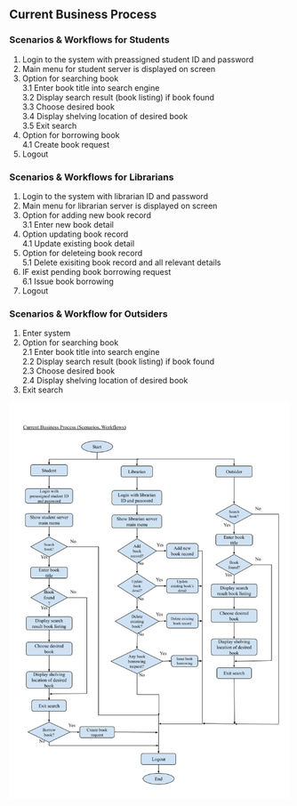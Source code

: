 ## Current Business Process

### Scenarios & Workflows for Students
1. Login to the system with preassigned student ID and password
2. Main menu for student server is displayed on screen
3. Option for searching book
   <br>
   3.1 Enter book title into search engine
   <br>
   3.2 Display search result (book listing) if book found
   <br>
   3.3 Choose desired book
   <br>
   3.4 Display shelving location of desired book
   <br>
   3.5 Exit search
   <br>
5. Option for borrowing book
   <br>
	4.1 Create book request
7. Logout

### Scenarios & Workflows for Librarians
1. Login to the system with librarian ID and password
2. Main menu for librarian server is displayed on screen
3. Option for adding new book record <br>
   3.1 Enter new book detail <br>
4. Option updating book record <br>
   4.1 Update existing book detail
5. Option for deleteing book record <br>
   5.1 Delete exisiting book record and all relevant details
6. IF exist pending book borrowing request <br>
	6.1 Issue book borrowing
7. Logout

### Scenarios & Workflow for Outsiders
1. Enter system
2. Option for searching book <br>
   2.1 Enter book title into search engine <br>
   2.2 Display search result (book listing) if book found <br>
   2.3 Choose desired book <br>
   2.4 Display shelving location of desired book <br>
3. Exit search
   
![workflow](https://github.com/tkeqin/Seven-Teen_Project1_SAD_20232024/blob/e1a3d5442eef1d49de11baaf239216d5c2e34a68/information_gathering_%26_requirement/requirement_analysis/current_business_process/images/SAD%20phase%202%20(edited%202105).png)
